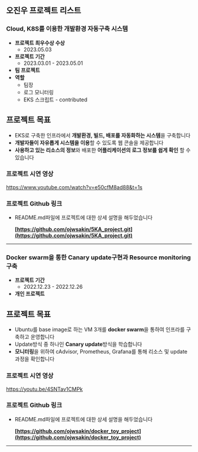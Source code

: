 ##  오진우 프로젝트 리스트
### Cloud, K8S를 이용한 개발환경 자동구축 시스템

- **프로젝트 최우수상 수상**
    - 2023.05.03
- **프로젝트 기간**
    - 2023.03.01 - 2023.05.01
- **팀 프로젝트**
- **역할**
    - 팀장
    - 로그 모니터링
    - EKS 스크립트 - contributed
## 프로젝트 목표

- EKS로 구축한 인프라에서 **개발환경, 빌드, 배포를 자동화하는 시스템**을 구축합니다
- **개발자들이 자유롭게 시스템을 이용**할 수 있도록 웹 콘솔을 제공합니다
- **사용하고 있는 리소스의 정보**와 배포한 **어플리케이션의 로그 정보를 쉽게 확인** 할 수있습니다

### **프로젝트 시연 영상**
   https://www.youtube.com/watch?v=e50cfM8ad88&t=1s

### **프로젝트 Github 링크**
- README.md파일에 프로젝트에 대한 상세 설명을 해두었습니다

  **[https://github.com/ojwsakin/5KA_project.git](https://github.com/ojwsakin/5KA_project.git)**
    

---

### Docker swarm을 통한 Canary update구현과 Resource monitoring 구축

- **프로젝트 기간**
    - 2022.12.23 - 2022.12.26
- **개인 프로젝트**
## 프로젝트 목표

- Ubuntu를 base image로 하는 VM 3개를 **docker swarm**을 통하여 인프라를 구축하고 운영합니다
- Update방식 중 하나인 **Canary update**방식을 학습합니다
- **모니터링**을 위하여 cAdvisor, Prometheus, Grafana를 통해 리소스 및 update과정을 확인합니다

### **프로젝트 시연 영상**
    
   https://youtu.be/4SNTav1CMPk
    
### **프로젝트 Github 링크**
- README.md파일에 프로젝트에 대한 상세 설명을 해두었습니다
    
    **[https://github.com/ojwsakin/docker_toy_project](https://github.com/ojwsakin/docker_toy_project)**
    

---
